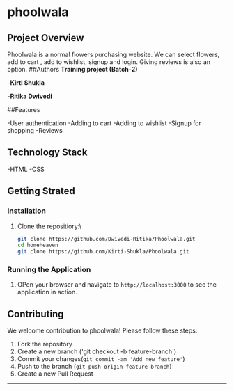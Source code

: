 # phoolwala
## Project Overview

Phoolwala is a normal flowers purchasing website. We can select flowers, add to cart , add to wishlist, signup and login. Giving reviews is also an option.
##Authors
  **Training project (Batch-2)**

  -**Kirti Shukla**

  -**Ritika Dwivedi**

##Features

  -User authentication
  -Adding to cart
  -Adding to wishlist
  -Signup for shopping
  -Reviews

## Technology Stack

   -HTML
   -CSS

## Getting Strated

### Installation

1. Clone the repositiory:\
   ```bash
   git clone https://github.com/Dwivedi-Ritika/Phoolwala.git
   cd homeheaven
   git clone https://github.com/Kirti-Shukla/Phoolwala.git
   ```




### Running the Application

1. OPen your browser and navigate to `http://localhost:3000` to see the application in action.

## Contributing

We welcome contribution to phoolwala! Please follow these steps:

1. Fork the repository
2. Create a new branch ('git checkout -b feature-branch`)
3. Commit your changes(`git commit -am 'Add new feature'`)
4. Push to the branch (`git push origin feature-branch`)
5. Create a new Pull Request



---

